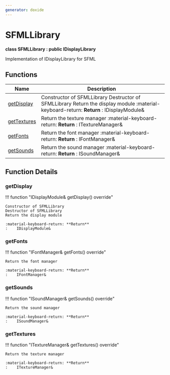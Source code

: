 ```yaml
---
generator: doxide
---
```



# SFMLLibrary

**class SFMLLibrary : public IDisplayLibrary**

Implementation of IDisplayLibrary for SFML


## Functions

| Name | Description |
| ---- | ----------- |
| [getDisplay](#getDisplay) | Constructor of SFMLLibrary Destructor of SFMLLibrary Return the display module :material-keyboard-return: **Return** :    IDisplayModule&  |
| [getTextures](#getTextures) | Return the texture manager :material-keyboard-return: **Return** :    ITextureManager&  |
| [getFonts](#getFonts) | Return the font manager :material-keyboard-return: **Return** :    IFontManager&  |
| [getSounds](#getSounds) | Return the sound manager :material-keyboard-return: **Return** :    ISoundManager&  |

## Function Details

### getDisplay<a name="getDisplay"></a>
!!! function "IDisplayModule&amp; getDisplay() override"

    Constructor of SFMLLibrary
    Destructor of SFMLLibrary
    Return the display module
    
    :material-keyboard-return: **Return**
    :    IDisplayModule&
    

### getFonts<a name="getFonts"></a>
!!! function "IFontManager&amp; getFonts() override"

    Return the font manager
    
    :material-keyboard-return: **Return**
    :    IFontManager&
    

### getSounds<a name="getSounds"></a>
!!! function "ISoundManager&amp; getSounds() override"

    Return the sound manager
    
    :material-keyboard-return: **Return**
    :    ISoundManager&
    

### getTextures<a name="getTextures"></a>
!!! function "ITextureManager&amp; getTextures() override"

    Return the texture manager
    
    :material-keyboard-return: **Return**
    :    ITextureManager&
    

